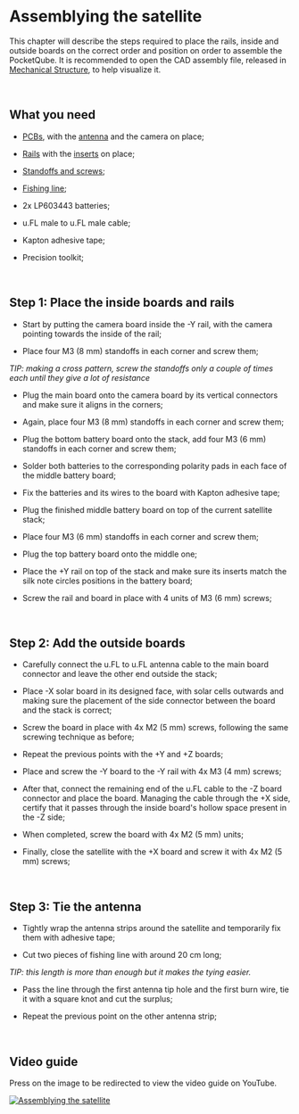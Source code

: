 # Assemblying the satellite

This chapter will describe the steps required to place the rails, inside and outside boards on the correct order and position on order to assemble the PocketQube. It is recommended to open the CAD assembly file, released in [Mechanical Structure](/2.Satellite/Hardware/Mechanical_Structure), to help visualize it.

<br />

## What you need

- [PCBs](#printed-circuit-boards-pcbs), with the [antenna](#creating-an-antenna) and the camera on place;

- [Rails](#rails) with the [inserts](#placing-inserts-on-rails) on place;

- [Standoffs and screws](#standoffs-heat-inserts-and-screws);

- [Fishing line](#fishing-line);

- 2x LP603443 batteries;


- u.FL male to u.FL male cable;

- Kapton adhesive tape;

- Precision toolkit;

<br />

## Step 1: Place the inside boards and rails

- Start by putting the camera board inside the -Y rail, with the camera pointing towards the inside of the rail;

- Place four M3 (8 mm) standoffs in each corner and screw them;

*TIP: making a cross pattern, screw the standoffs only a couple of times each until they give a lot of resistance*

- Plug the main board onto the camera board by its vertical connectors and make sure it aligns in the corners;

- Again, place four M3 (8 mm) standoffs in each corner and screw them;

- Plug the bottom battery board onto the stack, add four M3 (6 mm) standoffs in each corner and screw them;

- Solder both batteries to the corresponding polarity pads in each face of the middle battery board;

- Fix the batteries and its wires to the board with Kapton adhesive tape;

- Plug the finished middle battery board on top of the current satellite stack;

- Place four M3 (6 mm) standoffs in each corner and screw them;

- Plug the top battery board onto the middle one;

- Place the +Y rail on top of the stack and make sure its inserts match the silk note circles positions in the battery board;

- Screw the rail and board in place with 4 units of M3 (6 mm) screws;

<br />

## Step 2: Add the outside boards

- Carefully connect the u.FL to u.FL antenna cable to the main board connector and leave the other end outside the stack;

- Place -X solar board in its designed face, with solar cells outwards and making sure the placement of the side connector between the board and the stack is correct;

- Screw the board in place with 4x M2 (5 mm) screws, following the same screwing technique as before;

- Repeat the previous points with the +Y and +Z boards;

- Place and screw the -Y board to the -Y rail with 4x M3 (4 mm) screws;

- After that, connect the remaining end of the u.FL cable to the -Z board connector and place the board. Managing the cable through the +X side, certify that it passes through the inside board's hollow space present in the -Z side;

- When completed, screw the board with 4x M2 (5 mm) units;

- Finally, close the satellite with the +X board and screw it with 4x M2 (5 mm) screws;

<br /> 

## Step 3: Tie the antenna

- Tightly wrap the antenna strips around the satellite and temporarily fix them with adhesive tape;

- Cut two pieces of fishing line with around 20 cm long;

*TIP: this length is more than enough but it makes the tying easier.*

- Pass the line through the first antenna tip hole and the first burn wire, tie it with a square knot and cut the surplus;

- Repeat the previous point on the other antenna strip;

<br />

## Video guide

Press on the image to be redirected to view the video guide on YouTube.

[![Assemblying the satellite](https://github.com/AFS-pt/PROMETHEUS-1_dev/blob/main/2.Satellite/images/v03.assembly.jpg?raw=true)](https://youtu.be/qyBwiglurZg)